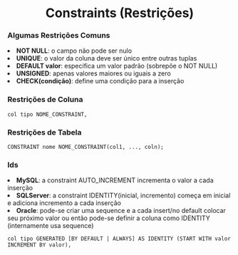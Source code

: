 <h1 align="center">Constraints (Restrições)</h1>

<h3>Algumas Restrições Comuns</h3>
<li><b>NOT NULL</b>: o campo não pode ser nulo</li>
<li><b>UNIQUE</b>: o valor da coluna deve ser único entre outras tuplas</li>
<li><b>DEFAULT valor</b>: especifica um valor padrão (sobrepõe o NOT NULL)</li>
<li><b>UNSIGNED</b>: apenas valores maiores ou iguais a zero</li>
<li><b>CHECK(condição)</b>: define uma condição para a inserção</li>

<h3>Restrições de Coluna</h3>

```
col tipo NOME_CONSTRAINT,
```
<h3>Restrições de Tabela</h3>

```
CONSTRAINT nome NOME_CONSTRAINT(col1, ..., coln);
```
<h3>Ids</h3>
<li><b>MySQL</b>: a constraint AUTO_INCREMENT incrementa o valor a cada inserção</li>
<li><b>SQLServer</b>: a constraint IDENTITY(inicial, incremento) começa em inicial e adiciona incremento a cada inserção</li>
<li><b>Oracle</b>: pode-se criar uma sequence e a cada insert/no default colocar seu próximo valor ou então pode-se definir a coluna como IDENTITY (internamente usa sequence)</li>

```
col tipo GENERATED [BY DEFAULT | ALWAYS] AS IDENTITY (START WITH valor INCREMENT BY valor),
```
